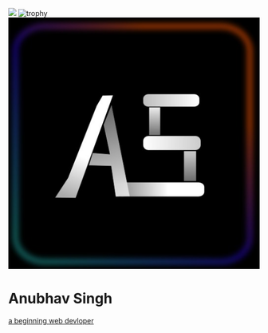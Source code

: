 ![](https://komarev.com/ghpvc/?username=AnubhavSingh0708)
![trophy](https://github-profile-trophy.vercel.app/?username=anubhavsingh0708)
![Anubhav singh](/AS.jpeg)
# Anubhav Singh
[a beginning web devloper](https://github.com/AnubhavSingh0708)
